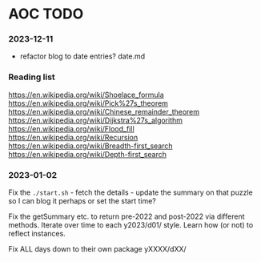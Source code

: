# AOC TODO

### 2023-12-11
- refactor blog to date entries?
    date.md

### Reading list 

https://en.wikipedia.org/wiki/Shoelace_formula
https://en.wikipedia.org/wiki/Pick%27s_theorem
https://en.wikipedia.org/wiki/Chinese_remainder_theorem    
https://en.wikipedia.org/wiki/Dijkstra%27s_algorithm
https://en.wikipedia.org/wiki/Flood_fill
https://en.wikipedia.org/wiki/Recursion
https://en.wikipedia.org/wiki/Breadth-first_search
https://en.wikipedia.org/wiki/Depth-first_search

### 2023-01-02

Fix the `./start.sh` 
    - fetch the details
    - update the summary on that puzzle so I can blog it perhaps or set the start time?

Fix the getSummary etc. to return pre-2022 and post-2022 via different methods.  Iterate over time to
each y2023/d01/ style.  Learn how (or not) to reflect instances.

Fix ALL days down to their own package yXXXX/dXX/

